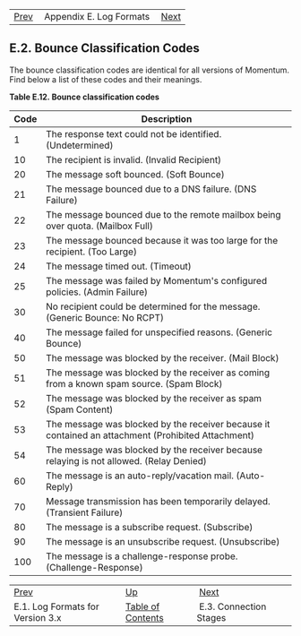 |     |     |     |
| --- | --- | --- |
| [Prev](log_formats.version_3)  | Appendix E. Log Formats |  [Next](log_formats.connection.stages) |

## E.2. Bounce Classification Codes

The bounce classification codes are identical for all versions of Momentum. Find below a list of these codes and their meanings.

<a name="log_formats.bounce.classification.codes"></a>

**Table E.12. Bounce classification codes**

| Code | Description |
| --- | --- |
| 1 | The response text could not be identified. (Undetermined) |
| 10 | The recipient is invalid. (Invalid Recipient) |
| 20 | The message soft bounced. (Soft Bounce) |
| 21 | The message bounced due to a DNS failure. (DNS Failure) |
| 22 | The message bounced due to the remote mailbox being over quota. (Mailbox Full) |
| 23 | The message bounced because it was too large for the recipient. (Too Large) |
| 24 | The message timed out. (Timeout) |
| 25 | The message was failed by Momentum's configured policies. (Admin Failure) |
| 30 | No recipient could be determined for the message. (Generic Bounce: No RCPT) |
| 40 | The message failed for unspecified reasons. (Generic Bounce) |
| 50 | The message was blocked by the receiver. (Mail Block) |
| 51 | The message was blocked by the receiver as coming from a known spam source. (Spam Block) |
| 52 | The message was blocked by the receiver as spam (Spam Content) |
| 53 | The message was blocked by the receiver because it contained an attachment (Prohibited Attachment) |
| 54 | The message was blocked by the receiver because relaying is not allowed. (Relay Denied) |
| 60 | The message is an auto-reply/vacation mail. (Auto-Reply) |
| 70 | Message transmission has been temporarily delayed. (Transient Failure) |
| 80 | The message is a subscribe request. (Subscribe) |
| 90 | The message is an unsubscribe request. (Unsubscribe) |
| 100 | The message is a challenge-response probe. (Challenge-Response) |

|     |     |     |
| --- | --- | --- |
| [Prev](log_formats.version_3)  | [Up](log_formats) |  [Next](log_formats.connection.stages) |
| E.1. Log Formats for Version 3.x  | [Table of Contents](index) |  E.3. Connection Stages |
